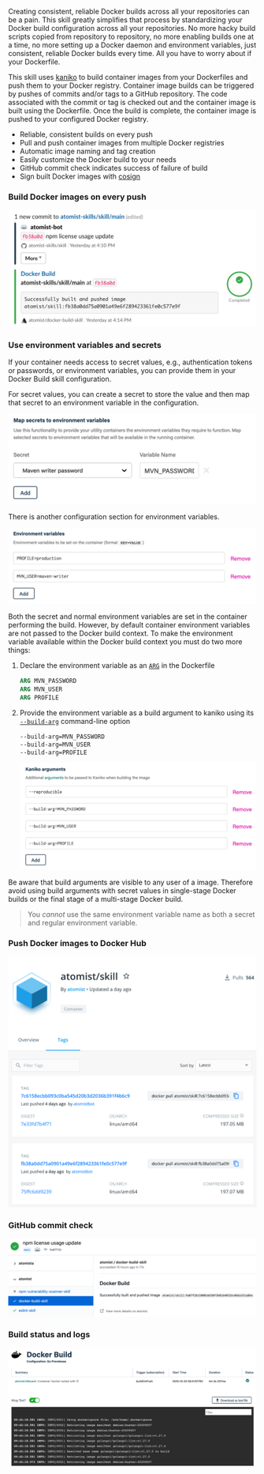 Creating consistent, reliable Docker builds across all your repositories can be
a pain. This skill greatly simplifies that process by standardizing your Docker
build configuration across all your repositories. No more hacky build scripts
copied from repository to repository, no more enabling builds one at a time, no
more setting up a Docker daemon and environment variables, just consistent,
reliable Docker builds every time. All you have to worry about if your
Dockerfile.

This skill uses
[kaniko](https://github.com/GoogleContainerTools/kaniko#readme "kaniko - Build Images In Kubernetes")
to build container images from your Dockerfiles and push them to your Docker
registry. Container image builds can be triggered by pushes of commits and/or
tags to a GitHub repository. The code associated with the commit or tag is
checked out and the container image is built using the Dockerfile. Once the
build is complete, the container image is pushed to your configured Docker
registry.

-   Reliable, consistent builds on every push
-   Pull and push container images from multiple Docker registries
-   Automatic image naming and tag creation
-   Easily customize the Docker build to your needs
-   GitHub commit check indicates success of failure of build
-   Sign built Docker images with [cosign](https://github.com/sigstore/cosign)

### Build Docker images on every push

![Docker build on push](docs/images/docker-build.png)

### Use environment variables and secrets

If your container needs access to secret values, e.g., authentication tokens or
passwords, or environment variables, you can provide them in your Docker Build
skill configuration.

For secret values, you can create a secret to store the value and then map that
secret to an environment variable in the configuration.

![Secret environment variable map](docs/images/secret-map.png)

There is another configuration section for environment variables.

![Docker Environment Variables](docs/images/env-vars.png)

Both the secret and normal environment variables are set in the container
performing the build. However, by default container environment variables are
not passed to the Docker build context. To make the environment variable
available within the Docker build context you must do two more things:

1.  Declare the environment variable as an
    [`ARG`](https://docs.docker.com/engine/reference/builder/#arg) in the
    Dockerfile

    ```dockerfile
    ARG MVN_PASSWORD
    ARG MVN_USER
    ARG PROFILE
    ```

1.  Provide the environment variable as a build argument to kaniko using its
    [`--build-arg`](https://github.com/GoogleContainerTools/kaniko#--build-arg)
    command-line option

    ```console
    --build-arg=MVN_PASSWORD
    --build-arg=MVN_USER
    --build-arg=PROFILE
    ```

    ![kaniko arguments](docs/images/kaniko-args.png)

Be aware that build arguments are visible to any user of a image. Therefore
avoid using build arguments with secret values in single-stage Docker builds or
the final stage of a multi-stage Docker build.

> You _cannot_ use the same environment variable name as both a secret and
> regular environment variable.

### Push Docker images to Docker Hub

![Push images to Docker Hub](docs/images/docker-hub.png)

### GitHub commit check

![GitHub commit check](docs/images/github-commit-check.png)

### Build status and logs

![Docker build status and logs](docs/images/status-log.png)
